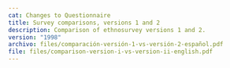```yaml
---
cat: Changes to Questionnaire
title: Survey comparisons, versions 1 and 2
description: Comparison of ethnosurvey versions 1 and 2.
version: "1998"
archivo: files/comparación-versión-1-vs-versión-2-español.pdf
file: files/comparison-version-i-vs-version-ii-english.pdf
---
```

